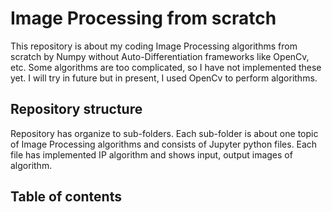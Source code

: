 # Image Processing from scratch

This repository is about my coding Image Processing algorithms from scratch by Numpy without Auto-Differentiation frameworks like OpenCv, etc. Some algorithms are too complicated, so I have not implemented these yet. I will try in future but in present, I used OpenCv to perform algorithms.

## Repository structure
Repository has organize to sub-folders. Each sub-folder is about one topic of Image Processing algorithms and consists of Jupyter python files. Each file has implemented IP algorithm and shows input, output images of algorithm.

## Table of contents
